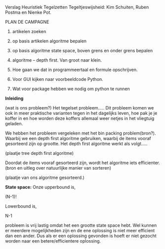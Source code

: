 Verslag Heuristiek
Tegelzetten
Tegeltjeswijsheid: Kim Schuiten, Ruben Postma en Nienke Pot.

PLAN DE CAMPAGNE

1.	artikelen zoeken
2.	op basis artikelen algoritme bepalen
3.	op basis algoritme state space, boven grens en onder grens bepalen

4.	algoritme – depth first. Van groot naar klein.
5.	Hoe gaan we dat in programmeertaal en formule opschrijven. 
6.	Voor GUI kijken naar voorbeeldcode Python.
7.	Wat voor package hebben we nodig om python te runnen


<b>Inleiding</b>

(wat is ons probleem?) Het tegelset probleem.....
Dit probleem komen we ook in meer praktische varianten tegen in het dagelijks leven, hoe pak je je koffer in en hoe worden deze koffers allemaal weer netjes in het vliegtuig geladen. 

We hebben het probleem vergeleken met het bin packing problem(bron?). Waarbij we een depth first algoritme gebruiken, waarbij de items vooraf gesorteerd zijn op grootte. Het depth first algoritme werkt als volgt.....

(plaatje tree depth first algoritme)

Doordat de items vooraf gesorteerd zijn, wordt het algoritme iets efficienter.(bron en uitleg over natuurlijke manier van sorteren)

(plaatje van ons algoritme gesorteerd.)

<b>State space:</b>
Onze upperbound is,

(N-1)!

Lowerbound is,

N-1

probleem is vrij lastig omdat het een grootte state space hebt. Wel kunnen er meerdere mogelijkheden zijn en de ene oplossing is niet meer efficient dan een ander. Dus als er een oplossing gevonden is hoeft er niet gezocht worden naar een betere/efficientere oplossing. 


